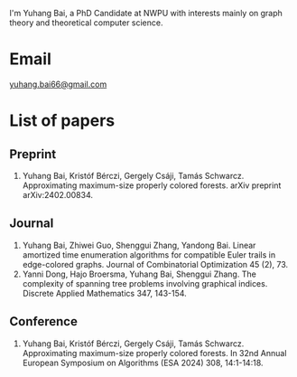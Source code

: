 I'm Yuhang Bai, a PhD Candidate at NWPU with interests mainly on graph theory and theoretical computer science. 
# Email
yuhang.bai66@gmail.com
# List of papers
## Preprint
1. Yuhang Bai, Kristóf Bérczi, Gergely Csáji, Tamás Schwarcz. Approximating maximum-size properly colored forests. arXiv preprint arXiv:2402.00834.
## Journal
1. Yuhang Bai, Zhiwei Guo, Shenggui Zhang, Yandong Bai. Linear amortized time enumeration algorithms for compatible Euler trails in edge-colored graphs. Journal of Combinatorial Optimization 45 (2), 73.
2. Yanni Dong, Hajo Broersma, Yuhang Bai, Shenggui Zhang. The complexity of spanning tree problems involving graphical indices. Discrete Applied Mathematics 347, 143-154.
## Conference
1. Yuhang Bai, Kristóf Bérczi, Gergely Csáji, Tamás Schwarcz. Approximating maximum-size properly colored forests. In 32nd Annual European Symposium on Algorithms (ESA 2024) 308, 14:1-14:18.
